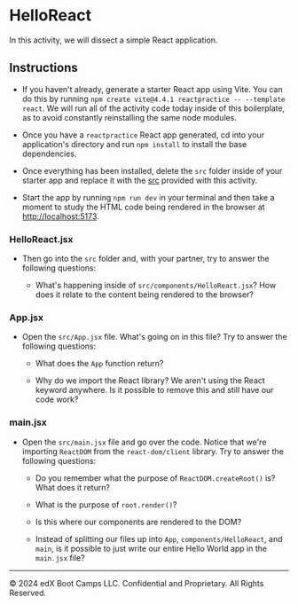 # HelloReact

In this activity, we will dissect a simple React application.

## Instructions

* If you haven't already, generate a starter React app using Vite. You can do this by running `npm create vite@4.4.1 reactpractice -- --template react`. We will run all of the activity code today inside of this boilerplate, as to avoid constantly reinstalling the same node modules.

* Once you have a `reactpractice` React app generated, cd into your application's directory and run `npm install` to install the base dependencies.

* Once everything has been installed, delete the `src` folder inside of your starter app and replace it with the [src](starter/src) provided with this activity.

* Start the app by running `npm run dev` in your terminal and then take a moment to study the HTML code being rendered in the browser at [http://localhost:5173](http://localhost:5173).

### HelloReact.jsx

* Then go into the `src` folder and, with your partner, try to answer the following questions:

  * What's happening inside of `src/components/HelloReact.jsx`? How does it relate to the content being rendered to the browser?

### App.jsx

* Open the `src/App.jsx` file. What's going on in this file? Try to answer the following questions:

  * What does the `App` function return?

  * Why do we import the React library? We aren't using the React keyword anywhere. Is it possible to remove this and still have our code work?

### main.jsx

* Open the `src/main.jsx` file and go over the code. Notice that we're importing `ReactDOM` from the `react-dom/client` library. Try to answer the following questions:

  * Do you remember what the purpose of `ReactDOM.createRoot()` is? What does it return?

  * What is the purpose of `root.render()`?

  * Is this where our components are rendered to the DOM?

  * Instead of splitting our files up into `App`, `components/HelloReact`, and `main`, is it possible to just write our entire Hello World app in the `main.jsx` file?

---

© 2024 edX Boot Camps LLC. Confidential and Proprietary. All Rights Reserved.
